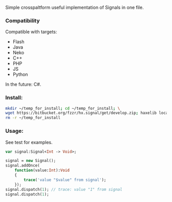 Simple crosspaltform useful implementation of Signals in one file.

### Compatibility

Compatible with targets:

* Flash
* Java
* Neko
* C++
* PHP
* JS
* Python

In the future: C#.



### Install:

```bash
mkdir ~/temp_for_install; cd ~/temp_for_install; \
wget https://bitbucket.org/fzzr/hx.signal/get/develop.zip; haxelib local develop.zip; \
rm -r ~/temp_for_install
```



### Usage:

See test for examples.

````haxe
var signal:Signal<Int -> Void>;

signal = new Signal();
signal.addOnce(
	function(value:Int):Void
	{
		trace('value "$value" from signal');
	});
signal.dispatch(1); // trace: value "1" from signal
signal.dispatch(1);
````
